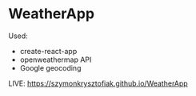 # WeatherApp

Used:

*   create-react-app
*   openweathermap API
*   Google geocoding

LIVE: https://szymonkrysztofiak.github.io/WeatherApp
